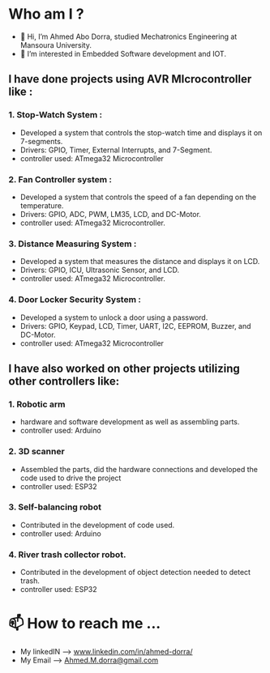 #  **Who am I ?**
- 👋 Hi, I’m Ahmed Abo Dorra, studied Mechatronics Engineering at Mansoura University.
- 👀 I’m interested in Embedded Software development and IOT.

## I have done projects using AVR MIcrocontroller like :
 ### 1. Stop-Watch System :
-  Developed a system that controls the stop-watch time and displays it on 7-segments.
-   Drivers: GPIO, Timer, External Interrupts, and 7-Segment.
-    controller used: ATmega32 Microcontroller
    
 ### 2. Fan Controller system :
-  Developed a system that controls the speed of a fan depending on the temperature.
-  Drivers: GPIO, ADC, PWM, LM35, LCD, and DC-Motor.
-   controller used: ATmega32 Microcontroller.

 ### 3. Distance Measuring System :
-  Developed a system that measures the distance and displays it on LCD.
-  Drivers: GPIO, ICU, Ultrasonic Sensor, and LCD.
-  controller used: ATmega32 Microcontroller.

 ### 4. Door Locker Security System :
- Developed a system to unlock a door using a password.
-  Drivers: GPIO, Keypad, LCD, Timer, UART, I2C, EEPROM, Buzzer, and DC-Motor.
-    controller used: ATmega32 Microcontroller

 ## I have also worked on other projects utilizing other controllers like:
 ### 1.  Robotic arm
- hardware and software development as well as assembling parts.
-  controller used: Arduino
  
  ### 2. 3D scanner
 - Assembled the parts, did the hardware connections and developed the code used to drive the project 
 - controller used: ESP32
 
  ### 3.	Self-balancing robot
- Contributed in the development of code used.
-   controller used: Arduino
 
  ### 4.  River trash collector robot.
-  Contributed in the development of object detection needed to detect trash.
-    controller used: ESP32
 


# 📫 How to reach me ...
- My linkedIN   --> www.linkedin.com/in/ahmed-dorra/
- My Email      --> Ahmed.M.dorra@gmail.com

<!---
Ahmed-Dorra/Ahmed-Dorra is a ✨ special ✨ repository because its `README.md` (this file) appears on your GitHub profile.
You can click the Preview link to take a look at your changes.
--->
